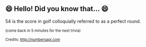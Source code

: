 ## :smile: Hello! Did you know that... :smile:
54 is the score in golf colloquially referred to as a perfect round.

<sup>(come back in 5 minutes for the next trivia)</sup>


<sup>Credits: http://numbersapi.com</sup>
